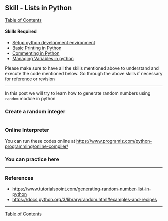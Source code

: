 ## Skill - Lists in Python
[Table of Contents](https://nagasudhir.blogspot.com/2020/04/taming-python-table-of-contents.html)

#### Skills Required
* [Setup python development environment](https://nagasudhir.blogspot.com/2020/04/setup-python-development-environment_14.html)
* [Basic Printing in Python](https://nagasudhir.blogspot.com/2020/04/basic-printing-in-python.html)
* [Commenting in Python](https://nagasudhir.blogspot.com/2020/04/comments-in-python.html)
* [Managing Variables in python](https://nagasudhir.blogspot.com/2020/04/managing-variables-in-python.html)

Please make sure to have all the skills mentioned above to understand and execute the code mentioned below. Go through the above skills if necessary for reference or revision

<hr/>

In this post we will try to learn how to generate random numbers using `random` module in python

### Create a random integer
```python

```

### Online Interpreter
You can run these codes online at https://www.programiz.com/python-programming/online-compiler/

### You can practice here


<hr/>

### References
* https://www.tutorialspoint.com/generating-random-number-list-in-python
* https://docs.python.org/3/library/random.html#examples-and-recipes

<hr/>

[Table of Contents](https://nagasudhir.blogspot.com/2020/04/taming-python-table-of-contents.html)

<!--stackedit_data:
eyJoaXN0b3J5IjpbLTYwNDQyNDExNF19
-->